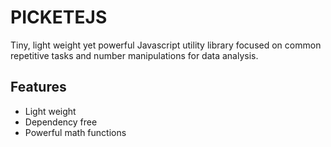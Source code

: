 # PICKETEJS

Tiny, light weight yet powerful Javascript utility library focused on common  repetitive tasks and number manipulations for data analysis.

## Features

* Light weight 
* Dependency free
* Powerful math functions